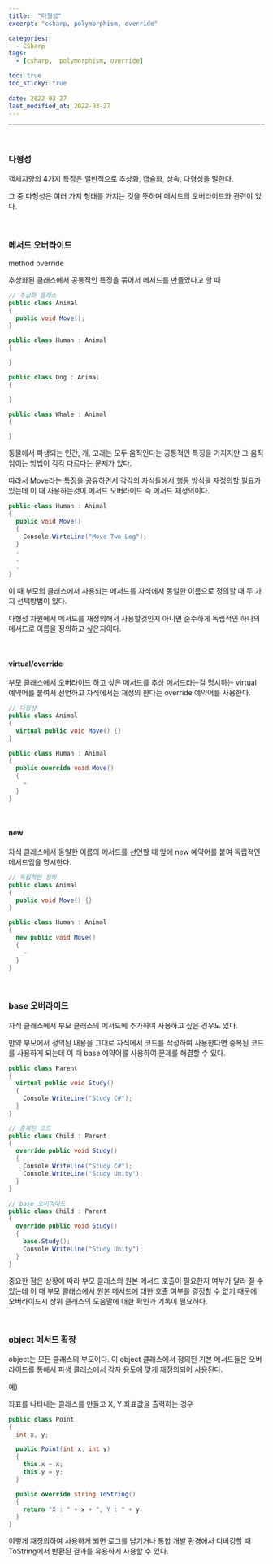 ```yaml
---
title:  "다형성"
excerpt: "csharp, polymorphism, override"

categories:
  - CSharp
tags:
  - [csharp,  polymorphism, override]

toc: true
toc_sticky: true
 
date: 2022-03-27 
last_modified_at: 2022-03-27
---
```


***

<br>

### 다형성

객체지향의 4가지 특징은 일반적으로 추상화, 캡슐화, 상속, 다형성을 말한다.

그 중 다형성은 여러 가지 형태를 가지는 것을 뜻하며 메서드의 오버라이드와 관련이 있다.

<br>

### 메서드 오버라이드

method override

추상화된 클래스에서 공통적인 특징을 묶어서 메서드를 만들었다고 할 때 

```cs
// 추상화 클래스
public class Animal
{
  public void Move();
}

public class Human : Animal
{

}

public class Dog : Animal
{

}

public class Whale : Animal
{

}
```

동물에서 파생되는 인간, 개, 고래는 모두 움직인다는 공통적인 특징을 가지지만 그 움직임이는 방법이 각각 다르다는 문제가 있다. 

따라서 Move라는 특징을 공유하면서 각각의 자식들에서 행동 방식을 재정의할 필요가 있는데 이 때 사용하는것이 메서드 오버라이드 즉 메서드 재정의이다.

```cs
public class Human : Animal
{
  public void Move()
  {
    Console.WirteLine("Move Two Leg");
  }
  .
  .
  .
}
```

이 때 부모의 클래스에서 사용되는 메서드를 자식에서 동일한 이름으로 정의할 때 두 가지 선택방법이 있다.  

다형성 차원에서 메서드를 재정의해서 사용할것인지 아니면 순수하게 독립적인 하나의 메서드로 이름을 정의하고 싶은지이다.

<br>

#### virtual/override

부모 클래스에서 오버라이드 하고 싶은 메서드를 추상 메서드라는걸 명시하는 virtual 예약어를 붙여서 선언하고 자식에서는 재정의 한다는 override 예약어를 사용한다.

```cs
// 다형성
public class Animal
{
  virtual public void Move() {}
}

public class Human : Animal
{
  public override void Move()
  {
    ~
  }
}
```

<br>

#### new

자식 클래스에서 동일한 이름의 메서드를 선언할 때 앞에 new 예약어를 붙여 독립적인 메서드임을 명시한다.

```cs
// 독립적인 정의
public class Animal
{
  public void Move() {}
}

public class Human : Animal
{
  new public void Move() 
  {
    ~
  }
}
```

<br>

### base 오버라이드

자식 클래스에서 부모 클래스의 메서드에 추가하여 사용하고 싶은 경우도 있다.

만약 부모에서 정의된 내용을 그대로 자식에서 코드를 작성하여 사용한다면 중복된  코드를 사용하게 되는데 이 때 base 예약어를 사용하여 문제를 해결할 수 있다.  

```cs
public class Parent
{
  virtual public void Study() 
  {
    Console.WriteLine("Study C#");
  }
}

// 중복된 코드
public class Child : Parent
{
  override public void Study()
  {
    Console.WriteLine("Study C#");
    Console.WriteLine("Study Unity");
  }
}

// base 오버라이드
public class Child : Parent
{
  override public void Study()
  {
    base.Study();
    Console.WriteLine("Study Unity");
  }
}
```

중요한 점은 상황에 따라 부모 클래스의 원본 메서드 호출이 필요한지 여부가 달라 질 수 있는데 이 때 부모 클래스에서 원본 메서드에 대한 호출 여부를 결정할 수 없기 때문에 오버라이드시 상위 클래스의 도움말에 대한 확인과 기록이 필요하다.

<br>

### object 메서드 확장

object는 모든 클래스의 부모이다. 이 object 클래스에서 정의된 기본 메서드들은 오버라이드를 통해서 파생 클래스에서 각자 용도에 맞게 재정의되어 사용된다.

예)

좌표를 나타내는 클래스를 만들고 X, Y 좌표값을 출력하는 경우

```cs
public class Point
{
  int x, y;

  public Point(int x, int y)
  {
    this.x = x;
    this.y = y;
  }

  public override string ToString()
  {
    return "X : " + x + ", Y : " + y;
  }
}
```

이렇게 재정의하여 사용하게 되면 로그를 남기거나 통합 개발 환경에서 디버깅할 때 ToString에서 반환된 결과를 유용하게 사용할 수 있다.
